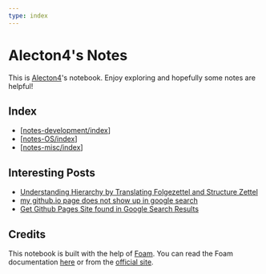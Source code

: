 ```yaml
---
type: index
---
```


# Alecton4's Notes

This is [Alecton4](https://github.com/Alecton4)'s notebook. Enjoy exploring and hopefully some notes are helpful!

## Index

- [[notes-development/index]]
- [[notes-OS/index]]
- [[notes-misc/index]]

## Interesting Posts

- [Understanding Hierarchy by Translating Folgezettel and Structure Zettel](https://zettelkasten.de/posts/understanding-hierarchy-translating-folgezettel/)
- [my github.io page does not show up in google search](https://github.com/community/community/discussions/44421)
- [Get Github Pages Site found in Google Search Results](https://stackoverflow.com/questions/49073043/get-github-pages-site-found-in-google-search-results)

## Credits

This notebook is built with the help of [Foam](https://github.com/foambubble/foam). You can read the Foam documentation [here](doc-foam/getting-started.md) or from the [official site](https://foambubble.github.io/foam/).

[//begin]: # "Autogenerated link references for markdown compatibility"
[notes-development/index]: notes-development/index.md "Development Tips"
[notes-OS/index]: notes-OS/index.md "Operating System"
[notes-misc/index]: notes-misc/index.md "Miscellaneous"
[//end]: # "Autogenerated link references"
